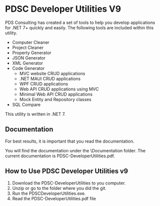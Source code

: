 # PDSC Developer Utilities V9
PDS Consulting has created a set of tools to help you develop applications for .NET 7+ quickly and easily. The following tools are included within this utility.

- Computer Cleaner
- Project Cleaner
- Property Generator
- JSON Generator
- XML Generator
- Code Generator
	- MVC website CRUD applications
	- .NET MAUI CRUD applications
	- WPF CRUD applications
	- Web API CRUD applications using MVC
	- Minimal Web API CRUD applications
	- Mock Entity and Repository classes
- SQL Compare

This utility is written in .NET 7.

## Documentation
For best results, it is important that you read the documentation.

You will find the documentation under the \Documentation folder. The current documentation is PDSC-DeveloperUtilities.pdf.

## How to Use PDSC Developer Utilities v9 
1. Download the PDSC-DeveloperUtilities to you computer.
2. Unzip or go to the folder where you did the git.
3. Run the PDSCDeveloperUtilities.exe.
4. Read the PDSC-DeveloperUtilities.pdf file
